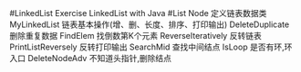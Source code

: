 #LinkedList
    Exercise LinkedList with Java
#List
    Node 定义链表数据类
    MyLinkedList 链表基本操作(增、删、长度、排序、打印输出)
    DeleteDuplicate 删除重复数据
    FindElem 找倒数第K个元素
    ReverseIteratively 反转链表
    PrintListReversely 反转打印输出
    SearchMid 查找中间结点
    IsLoop 是否有环,环入口
    DeleteNodeAdv 不知道头指针,删除结点